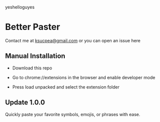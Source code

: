 <span>yes<span>h<span>e<span>l</span>l</span>o</span><span>guyes</span>
<h1>Better Paster</h1>

Contact me at ksucpea@gmail.com or you can open an issue here

<h2>Manual Installation</h2>

- Download this repo

- Go to chrome://extensions in the browser and enable developer mode

- Press load unpacked and select the extension folder

<h2>Update 1.0.0</h2>
Quickly paste your favorite symbols, emojis, or phrases with ease.

